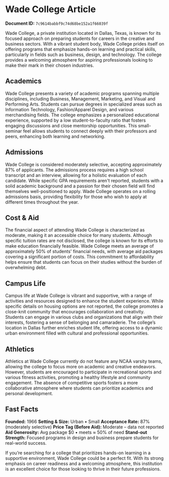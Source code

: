 # Wade College Article

**Document ID:** `7c9614babbf9c74d68be152a1f66039f`

Wade College, a private institution located in Dallas, Texas, is known for its focused approach on preparing students for careers in the creative and business sectors. With a vibrant student body, Wade College prides itself on offering programs that emphasize hands-on learning and practical skills, particularly in fields such as business, design, and technology. The college provides a welcoming atmosphere for aspiring professionals looking to make their mark in their chosen industries.

## Academics
Wade College presents a variety of academic programs spanning multiple disciplines, including Business, Management, Marketing, and Visual and Performing Arts. Students can pursue degrees in specialized areas such as Information Technology, Fashion/Apparel Design, and various merchandising fields. The college emphasizes a personalized educational experience, supported by a low student-to-faculty ratio that fosters engaging discussions and close mentorship opportunities. This small-seminar feel allows students to connect deeply with their professors and peers, enhancing both learning and networking.

## Admissions
Wade College is considered moderately selective, accepting approximately 87% of applicants. The admissions process requires a high school transcript and an interview, allowing for a holistic evaluation of each candidate. While specific GPA requirements aren't reported, students with a solid academic background and a passion for their chosen field will find themselves well-positioned to apply. Wade College operates on a rolling admissions basis, providing flexibility for those who wish to apply at different times throughout the year.

## Cost & Aid
The financial aspect of attending Wade College is characterized as moderate, making it an accessible choice for many students. Although specific tuition rates are not disclosed, the college is known for its efforts to make education financially feasible. Wade College meets an average of approximately 50% of students' financial needs, with average aid packages covering a significant portion of costs. This commitment to affordability helps ensure that students can focus on their studies without the burden of overwhelming debt.

## Campus Life
Campus life at Wade College is vibrant and supportive, with a range of activities and resources designed to enhance the student experience. While specific details on housing options are not reported, the college promotes a close-knit community that encourages collaboration and creativity. Students can engage in various clubs and organizations that align with their interests, fostering a sense of belonging and camaraderie. The college’s location in Dallas further enriches student life, offering access to a dynamic urban environment filled with cultural and professional opportunities.

## Athletics
Athletics at Wade College currently do not feature any NCAA varsity teams, allowing the college to focus more on academic and creative endeavors. However, students are encouraged to participate in recreational sports and various fitness activities, promoting a healthy lifestyle and community engagement. The absence of competitive sports fosters a more collaborative atmosphere where students can prioritize academics and personal development.

## Fast Facts
**Founded:** 1966
**Setting & Size:** Urban • Small
**Acceptance Rate:** 87% (moderately selective)
**Price Tag (Before Aid):** Moderate – data not reported
**Aid Generosity:** Avg package $0 • meets ≈ 50% of need
**Stand-out Strength:** Focused programs in design and business prepare students for real-world success.

If you’re searching for a college that prioritizes hands-on learning in a supportive environment, Wade College could be a perfect fit. With its strong emphasis on career readiness and a welcoming atmosphere, this institution is an excellent choice for those looking to thrive in their future professions.
